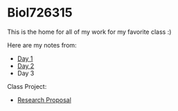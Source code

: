 # Biol726315
This is the home for all of my work for my favorite class :)

Here are my notes from:
- [Day 1](https://github.com/jtm077/Biol726315/blob/main/Class%20Notes/Day1.md)
- [Day 2](https://github.com/jtm077/Biol726315/blob/main/Class%20Notes/Day2.md)
- Day 3

Class Project:
- [Research Proposal](https://github.com/jtm077/Biol726315/blob/main/Class%20Project/BIOL7263%20Project%20Proposal.pdf)
